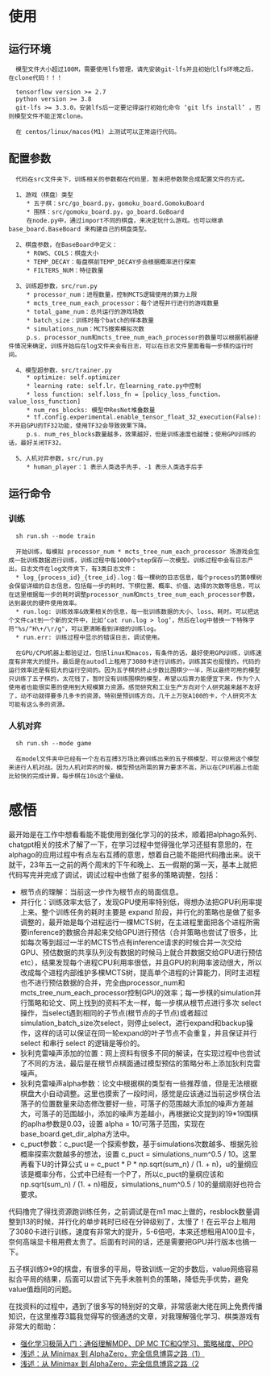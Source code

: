 # 使用
## 运行环境
      模型文件大小超过100M，需要使用lfs管理，请先安装git-lfs并且初始化lfs环境之后，在clone代码！！！
      
      tensorflow version >= 2.7
      python version >= 3.8
      git-lfs >= 3.3.0，安装lfs后一定要记得运行初始化命令 ‘git lfs install’ ，否则模型文件不能正常clone。
      
      在 centos/linux/macos(M1) 上测试可以正常运行代码。

## 配置参数
      代码在src文件夹下，训练相关的参数都在代码里，暂未把参数聚合成配置文件的方式。
      
      1、游戏（棋盘）类型
         * 五子棋：src/go_board.py，gomoku_board.GomokuBoard
         * 围棋：src/gomoku_board.py，go_board.GoBoard
         在node.py中，通过import不同的棋盘，来决定玩什么游戏。也可以继承 base_board.BaseBoard 来构建自己的棋盘类型。
         
      2、棋盘参数，在BaseBoard中定义：
         * ROWS、COLS：棋盘大小
         * TEMP_DECAY：每盘棋前TEMP_DECAY步会根据概率进行探索
         * FILTERS_NUM：特征数量
         
      3、训练超参数，src/run.py
         * processor_num：进程数量，控制MCTS逻辑使用的算力上限
         * mcts_tree_num_each_processor：每个进程并行进行的游戏数量
         * total_game_num：总共运行的游戏场数
         * batch_size：训练时每个batch的样本数量
         * simulations_num：MCTS搜索模拟次数
         p.s. processor_num和mcts_tree_num_each_processor的数量可以根据机器硬件情况来确定，训练开始后在log文件夹会有日志，可以在日志文件里面看每一步棋的运行时间。
      
      4、模型超参数，src/trainer.py
         * optimize: self.optimizer
         * learning rate: self.lr，在learning_rate.py中控制
         * loss function: self.loss_fn = [policy_loss_function，value_loss_function]
         * num_res_blocks: 模型中ResNet堆叠数量
         * tf.config.experimental.enable_tensor_float_32_execution(False): 不开启GPU的TF32功能，使用TF32会导致效果下降。
         p.s. num_res_blocks数量越多，效果越好，但是训练速度也越慢；使用GPU训练的话，最好关闭TF32。

      5、人机对弈参数，src/run.py
         * human_player：1 表示人类选手先手，-1 表示人类选手后手
         
## 运行命令
### 训练
      sh run.sh --mode train
      
      开始训练，每模拟 processor_num * mcts_tree_num_each_processor 场游戏会生成一批训练数据进行训练，训练过程中每1000个step保存一次模型。训练过程中会有日志产出，日志文件在log文件夹下，有3类日志文件：
      * log_{process_id}_{tree_id}.log：每一棵树的日志信息，每个process的第0棵树会保留详细的日志信息，包括每一步的耗时、下棋位置、概率、价值、选择的次数等信息，可以在这里根据每一步的耗时调整processor_num和mcts_tree_num_each_processor参数，达到最优的硬件使用效率。
      * run.log: 训练效率&效果相关的信息，每一批训练数据的大小、loss、耗时。可以把这个文件cat到一个新的文件中，比如‘cat run.log > log‘，然后在log中替换一下特殊字符"%s/^H\+/\r/g"，可以更清晰看到详细的训练log。
      * run.err: 训练过程中显示的错误日志，调试使用。

      在GPU/CPU机器上都验证过，包括linux和macos，有条件的话，最好使用GPU训练，训练速度有非常大的提升。最后是在autodl上租用了3080卡进行训练的，训练其实也挺慢的，代码的运行效率还是有挺大的运行空间的。因为五子棋的终止步数比围棋少一半，所以最终可用的模型只训练了五子棋的，太花钱了，暂时没有训练围棋的模型，希望以后算力能便宜下来，作为个人使用者也能很实惠的使用到大规模算力资源。感觉研究和工业生产方向对个人研究越来越不友好了，动不动就得要多几多卡的资源，特别是预训练方向，几千上万张A100的卡，个人研究不太可能有这么多的资源。
      
### 人机对弈
      sh run.sh --mode game
      
      在model文件夹中已经有一个左右互搏3万场比赛训练出来的五子棋模型，可以使用这个模型来进行人机对战。因为人机对弈的时候，模型预估所需的算力要求不高，所以在CPU机器上也能比较快的完成计算，每步棋在10s这个量级。

# 感悟
   最开始是在工作中想看看能不能使用到强化学习的的技术，顺着把alphago系列、chatgpt相关的技术了解了一下，在学习过程中觉得强化学习还挺有意思的，在alphago的应用过程中有点左右互搏的意思，想着自己能不能把代码撸出来。说干就干，23年五一之前的两个周末的下午和晚上、五一假期的第一天，基本上就把代码写完并完成了调试，调试过程中也做了挺多的策略调整，包括：
   * 根节点的理解：当前这一步作为根节点的局面信息。
   * 并行化：训练效率太低了，发现GPU使用率特别低，得想办法把GPU利用率提上来。整个训练任务的耗时主要是 expand 阶段，并行化的策略也是做了挺多调整的，最开始是每个进程运行一棵MCTS树，在主进程里面把各个进程所需要inference的数据合并起来交给GPU进行预估（合并策略也尝试了很多，比如每次等到超过一半的MCTS节点有inference请求的时候合并一次交给GPU、预估数据的共享队列没有数据的时候马上就合并数据交给GPU进行预估 etc），结果发现每个进程CPU利用率很低，并且GPU的利用率波动很大，所以改成每个进程内部维护多棵MCTS树，提高单个进程的计算能力，同时主进程也不进行预估数据的合并，完全由processor_num和mcts_tree_num_each_processor控制GPU的效率；每一步棋的simulation并行策略和论文、网上找到的资料不太一样，每一步棋从根节点进行多次 select 操作，当select遇到相同的子节点(根节点的子节点)或者超过simulation_batch_size次select，则停止select，进行expand和backup操作，这样的话可以保证在同一轮expand的叶子节点不会重复，并且保证并行 select 和串行 select 的逻辑是等价的。
   * 狄利克雷噪声添加的位置：网上资料有很多不同的解读，在实现过程中也尝试了不同的方法，最后是在根节点棋面通过模型预估的策略分布上添加狄利克雷噪声。
   * 狄利克雷噪声alpha参数：论文中根据棋的类型有一些推荐值，但是无法根据棋盘大小自动调整。这里也摸索了一段时间，感觉是应该通过当前这步棋合法落子的位置数量来动态修改要好一些，可落子的范围越大添加的噪声方差越大，可落子的范围越小，添加的噪声方差越小，再根据论文提到的19*19围棋的aplha参数是0.03，设置 alpha = 10/可落子范围，实现在base_board.get_dir_alpha方法中。
   * c_puct参数：c_puct是一个探索参数，基于simulations次数越多、根据先验概率探索次数越多的想法，设置 c_puct = simulations_num^0.5 / 10。这里再看下U的计算公式 u = c_puct * P * np.sqrt(sum_n) / (1. + n)，u的量纲应该是概率分布，公式中已经有一个P了，所以c_puct的量纲应该和np.sqrt(sum_n) / (1. + n)相反，simulations_num^0.5 / 10的量纲刚好也符合要求。

   代码撸完了得找资源跑训练任务，之前调试是在m1 mac上做的，resblock数量调整到13的时候，并行化的单步耗时已经在分钟级别了，太慢了！在云平台上租用了3080卡进行训练，速度有非常大的提升，5-6倍吧，本来还想租用A100显卡，奈何高端显卡租用费太贵了。后面有时间的话，还是需要把GPU并行版本也搞一下。

   五子棋训练9*9的棋盘，有很多的平局，导致训练一定的步数后，value网络容易拟合平局的结果，后面可以尝试下先手未胜判负的策略，降低先手优势，避免value值趋同的问题。
     
   在找资料的过程中，遇到了很多写的特别好的文章，非常感谢大佬在网上免费传播知识，在这里推荐3篇我觉得写的很通透的文章，对我理解强化学习、棋类游戏有非常大的帮助：
   * [强化学习极简入门：通俗理解MDP、DP MC TC和Q学习、策略梯度、PPO](https://blog.csdn.net/v_JULY_v/article/details/128965854)
   * [浅述：从 Minimax 到 AlphaZero，完全信息博弈之路（1）](https://zhuanlan.zhihu.com/p/31809930)
   * [浅述：从 Minimax 到 AlphaZero，完全信息博弈之路（2](https://zhuanlan.zhihu.com/p/32073374)
